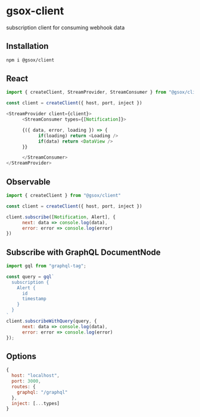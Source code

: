 # gsox-client
subscription client for consuming webhook data

## Installation
```sh
npm i @gsox/client
```

## React
```js
import { createClient, StreamProvider, StreamConsumer } from "@gsox/client"

const client = createClient({ host, port, inject })

<StreamProvider client={client}>
      <StreamConsumer types={[Notification]}>

      {({ data, error, loading }) => {
            if(loading) return <Loading />
            if(data) return <DataView />
      }}

      </StreamConsumer>
</StreamProvider>
```

## Observable
```js
import { createClient } from "@gsox/client"

const client = createClient({ host, port, inject })

client.subscribe([Notification, Alert], {
      next: data => console.log(data),
      error: error => console.log(error)
})
```

## Subscribe with GraphQL DocumentNode
```js
import gql from "graphql-tag";

const query = gql`
  subscription {
    Alert {
      id
      timestamp
    }
  }
`
client.subscribeWithQuery(query, {
      next: data => console.log(data),
      error: error => console.log(error)
});
```

## Options
```js
{
  host: "localhost",
  port: 3000,
  routes: {
    graphql: "/graphql"
  },
  inject: [...types]
}
```